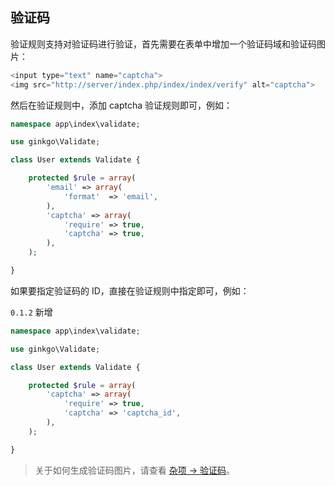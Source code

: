 ## 验证码

验证规则支持对验证码进行验证，首先需要在表单中增加一个验证码域和验证码图片：

``` php
<input type="text" name="captcha">
<img src="http://server/index.php/index/index/verify" alt="captcha">
```

然后在验证规则中，添加 captcha 验证规则即可，例如：

``` php
namespace app\index\validate;

use ginkgo\Validate;

class User extends Validate {

    protected $rule = array(
        'email' => array(
            'format'  => 'email',
        ),
        'captcha' => array(
            'require' => true,
            'captcha' => true,
        ),
    );

}
```

如果要指定验证码的 ID，直接在验证规则中指定即可，例如：

`0.1.2` 新增

``` php
namespace app\index\validate;

use ginkgo\Validate;

class User extends Validate {

    protected $rule = array(
        'captcha' => array(
            'require' => true,
            'captcha' => 'captcha_id',
        ),
    );

}
```

> 关于如何生成验证码图片，请查看 [杂项 -> 验证码](../misc/captcha.md)。